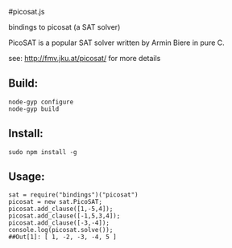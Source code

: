 #picosat.js

bindings to picosat (a SAT solver)

PicoSAT is a popular SAT solver written by Armin Biere in pure C.

see: http://fmv.jku.at/picosat/ for more details

## Build:

    node-gyp configure
    node-gyp build
 
## Install:

    sudo npm install -g
 
## Usage:

    sat = require("bindings")("picosat")
    picosat = new sat.PicoSAT;
    picosat.add_clause([1,-5,4]);
    picosat.add_clause([-1,5,3,4]);
    picosat.add_clause([-3,-4]);
    console.log(picosat.solve());
    ##Out[1]: [ 1, -2, -3, -4, 5 ]
  
